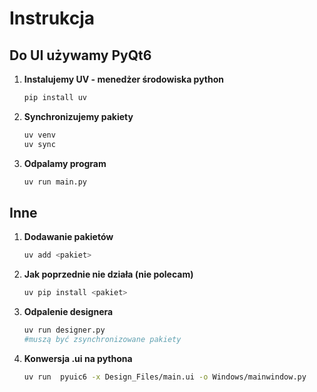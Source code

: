 # Instrukcja

## Do UI używamy PyQt6

1. **Instalujemy UV - menedżer środowiska python**
    ```sh
    pip install uv
    ```

2. **Synchronizujemy pakiety**
    ```sh
    uv venv
    uv sync
    ```


3. **Odpalamy program**
    ```sh
    uv run main.py
    ```

## Inne

1. **Dodawanie pakietów**
    ```sh
    uv add <pakiet>
    ```

2. **Jak poprzednie nie działa (nie polecam)**
    ```sh
    uv pip install <pakiet>
    ```

3. **Odpalenie designera**
    ```sh
    uv run designer.py
    #muszą być zsynchronizowane pakiety
    ```

4. **Konwersja .ui na pythona**
    ```sh
    uv run  pyuic6 -x Design_Files/main.ui -o Windows/mainwindow.py 
    ```
